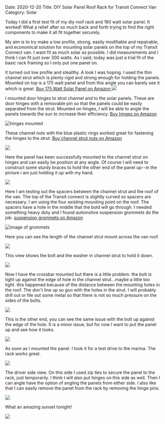 Date: 2020-12-20
Title: DIY Solar Panel Roof Rack for Transit Connect Van
Category: Solar

Today I did a first test fit of my diy roof rack and 180 watt solar panel.  It worked!  What a relief after so much back and forth trying to find the right components to make it all fit together securely.

My aim is to try make a low profile, strong, easily modifiable and repairable, and economical solution for mounting solar panels on the top of my Transit Connect van.  I want fit as much solar as possible.  I did measurements and I think I can fit just over 300 watts.  As I said, today was just a trial fit of the basic rack framing so I only put one panel on.  

It turned out low profile and stealthy.  A look I was hoping.  I used the thin channel strut which is plenty rigid and strong enough for holding the panels.  Mounted on top is a 175 watt panel and from this angle you can barely see it which is great.  [Buy 175 Watt Solar Panel on Amazon ](https://amzn.to/2KnbcYN)
![](https://api.pcloud.com/getpubthumb?code=XZfff8XZe2vyaomYM4ypEwd3hnPMrmb2wifk&linkpassword=undefined&size=600x600&crop=0&type=auto)

I mounted door hinges to  strut channel and to the solar panels.  These are door hinges with a removable pin so that the panels could be easily separated from the strut. Mounted on hinges, I will be able to angle the panels towards the sun to increase their efficiency.  [Buy hinges on Amazon](https://amzn.to/2KlQrMY)

![hinges mounted](https://api.pcloud.com/getpubthumb?code=XZoSf8XZB3nuLXGYFibpJSPA39YtAunmlm07&linkpassword=undefined&size=400x400&crop=0&type=auto)

These channel nuts with the blue plastic rings worked great for fastening the hinges to the strut. [Buy channel strut nuts on Amazon ](https://amzn.to/38occ6T)

![](https://api.pcloud.com/getpubthumb?code=XZ2Sf8XZlQnjKgqcJ1FCwDROWirfD5IENrPk&linkpassword=undefined&size=400x400&crop=0&type=auto)


Here the panel has been successfully mounted to the channel strut on hinges and can easily be position at any angle.  Of course I will need to construct some sturdy braces to hold the other end of the panel up--in the picture i am just holding it up with my hand.

![](https://api.pcloud.com/getpubthumb?code=XZtSf8XZoQsFmnsBo3mWTmuFQwlLaHOG1U2V&linkpassword=undefined&size=400x400&crop=0&type=auto)


Here I am testing out the spacers between the channel strut and the roof of the van.  The top of the Transit connect is slightly curved so spacers are necessary.  I am using the four existing mounting point on the roof.  The spacers have a hole in the middle that the bold will go through.  I needed something heavy duty and I found  automotive suspension grommets do the job. [suspension grommets on Amazon](https://amzn.to/3p5WROY)

![image of grommets](https://api.pcloud.com/getpubthumb?code=XZUwf8XZP8Of8rAkgG4htRG3jKm9AFHhXBFX&linkpassword=undefined&size=400x400&crop=0&type=auto)


Here you can see the length of the channel strut mount across the van roof.

![](https://api.pcloud.com/getpubthumb?code=XZSdf8XZf59CvYLi088kNAc4ROeBpXlQN4N7&linkpassword=undefined&size=400x400&crop=0&type=auto)


This view shows the bolt and the washer in channel strut to hold it down.

![](https://api.pcloud.com/getpubthumb?code=XZbqf8XZqQ9ocEtkcNfHhtCjPqjTj8AGzSXV&linkpassword=undefined&size=400x400&crop=0&type=auto)


Now I have the crossbar mounted but there is a little problem.  the bolt is tight up against the edge of hole in the channel strut...maybe a little too tight.  this happened because of the distance between the mounting holes in the roof.  The don't line up so goo with the holes in the strut.   I will probably drill out or file out some metal so that there is not so much pressure on the sides of the bolts.

![](https://api.pcloud.com/getpubthumb?code=XZHtf8XZWRveJPWJjXX6iyofYfHTsYTyzswV&linkpassword=undefined&size=400x400&crop=0&type=auto)

This is the other end, you can see the same issue with the bolt up against the edge of the hole.  It is a minor issue, but for now I want to put the panel up and see how it looks.

![](https://api.pcloud.com/getpubthumb?code=XZjEf8XZS31Rtw21AqmM3v1sokHfc8Xgx7jy&linkpassword=undefined&size=400x400&crop=0&type=auto)

As soon as I mounted the panel.  I took it for a test drive to the marina.  The rack works great.  

![](https://api.pcloud.com/getpubthumb?code=XZjOf8XZI2MFmL99mu7dIT48mB1eYjTJG3dk&linkpassword=undefined&size=700x700&crop=0&type=auto)


The driver side view.  On this side I used zip ties to secure the panel to the rack, just temporarily. I think I will also put hinges on this side as well.  Then I can angle have the option of angling the panels from either side.  I also like that I can easily remove the panel from the rack by removing the hinge pins.

![](https://api.pcloud.com/getpubthumb?code=XZbNf8XZcOcqoiNA2Vm7IxtAuDibSyeCkUhk&linkpassword=undefined&size=700x700&crop=0&type=auto)

What an amazing sunset tonight!

![](https://api.pcloud.com/getpubthumb?code=XZlIf8XZ7RoCbtoSj1QBonxSYljX90tFnRvX&linkpassword=undefined&size=700x700&crop=0&type=auto)



